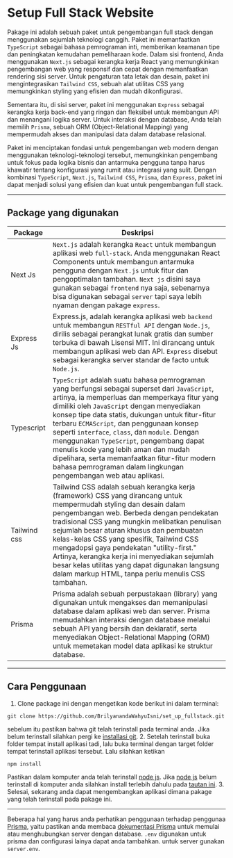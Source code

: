 
# Setup Full Stack Website
Pakage ini adalah sebuah paket untuk pengembangan full stack dengan menggunakan sejumlah teknologi canggih. Paket ini memanfaatkan `TypeScript` sebagai bahasa pemrograman inti, memberikan keamanan tipe dan peningkatan kemudahan pemeliharaan kode. Dalam sisi frontend, Anda menggunakan `Next.js` sebagai kerangka kerja React yang memungkinkan pengembangan web yang responsif dan cepat dengan memanfaatkan rendering sisi server. Untuk pengaturan tata letak dan desain, paket ini mengintegrasikan `Tailwind CSS`, sebuah alat utilitas CSS yang memungkinkan styling yang efisien dan mudah dikonfigurasi.

Sementara itu, di sisi server, paket ini menggunakan `Express` sebagai kerangka kerja back-end yang ringan dan fleksibel untuk membangun API dan menangani logika server. Untuk interaksi dengan database, Anda telah memilih `Prisma`, sebuah ORM (Object-Relational Mapping) yang mempermudah akses dan manipulasi data dalam database relasional.

Paket ini menciptakan fondasi untuk pengembangan web modern dengan menggunakan teknologi-teknologi tersebut, memungkinkan pengembang untuk fokus pada logika bisnis dan antarmuka pengguna tanpa harus khawatir tentang konfigurasi yang rumit atau integrasi yang sulit. Dengan kombinasi `TypeScript`, `Next.js`, `Tailwind CSS`, `Prisma`, dan `Express`, paket ini dapat menjadi solusi yang efisien dan kuat untuk pengembangan full stack.
__________________
## Package yang digunakan
|Package | Deskripsi|
|----|----|
|Next Js|`Next.js` adalah kerangka `React` untuk membangun aplikasi web `full-stack`. Anda menggunakan React Components untuk membangun antarmuka pengguna dengan `Next.js` untuk fitur dan pengoptimalan tambahan. `Next js` disini saya gunakan sebagai `frontend` nya saja, sebenarnya bisa digunakan sebagai `server` tapi saya lebih nyaman dengan pakage `express`.|
|Express Js| Express.js, adalah kerangka aplikasi web `backend` untuk membangun `RESTful API` dengan `Node.js`, dirilis sebagai perangkat lunak gratis dan sumber terbuka di bawah Lisensi MIT. Ini dirancang untuk membangun aplikasi web dan API. `Express` disebut sebagai kerangka server standar de facto untuk `Node.js`.|
|Typescript| `TypeScript` adalah suatu bahasa pemrograman yang berfungsi sebagai superset dari `JavaScript`, artinya, ia memperluas dan memperkaya fitur yang dimiliki oleh `JavaScript` dengan menyediakan konsep tipe data statis, dukungan untuk fitur-fitur terbaru `ECMAScript`, dan penggunaan konsep seperti `interface`, `class`, dan `module`. Dengan menggunakan `TypeScript`, pengembang dapat menulis kode yang lebih aman dan mudah dipelihara, serta memanfaatkan fitur-fitur modern bahasa pemrograman dalam lingkungan pengembangan web atau aplikasi.|
|Tailwind css |Tailwind CSS adalah sebuah kerangka kerja (framework) CSS yang dirancang untuk mempermudah styling dan desain dalam pengembangan web. Berbeda dengan pendekatan tradisional CSS yang mungkin melibatkan penulisan sejumlah besar aturan khusus dan pembuatan kelas-kelas CSS yang spesifik, Tailwind CSS mengadopsi gaya pendekatan "utility-first." Artinya, kerangka kerja ini menyediakan sejumlah besar kelas utilitas yang dapat digunakan langsung dalam markup HTML, tanpa perlu menulis CSS tambahan. |
|Prisma| Prisma adalah sebuah perpustakaan (library) yang digunakan untuk mengakses dan memanipulasi database dalam aplikasi web dan server. Prisma memudahkan interaksi dengan database melalui sebuah API yang bersih dan deklaratif, serta menyediakan Object-Relational Mapping (ORM) untuk memetakan model data aplikasi ke struktur database.|
________________________________
## Cara Penggunaan
1. Clone package ini dengan mengetikan kode berikut ini dalam terminal:
```git
git clone https://github.com/BrilyanandaWahyuIsni/set_up_fullstack.git
```
sebelum itu pastikan bahwa git telah terinstall pada terminal anda. Jika belum terinstall silahkan pergi ke [installasi git](https://git-scm.com/book/en/v2/Getting-Started-Installing-Git).
2.	Setelah terinstall buka folder tempat install aplikasi tadi, lalu buka terminal dengan target folder tempat terinstall aplikasi tersebut. Lalu silahkan ketikan
```Javascript
npm install
```
Pastikan dalam komputer anda telah terinstall [node js](https://nodejs.org/). Jika [node js](https://nodejs.org/) belum terinstall di komputer anda silahkan install terlebih dahulu pada [tautan ini](https://nodejs.org/en/download).
3. Selesai, sekarang anda dapat mengembangkan aplikasi dimana pakage yang telah terinstall pada pakage ini. 
_________
Beberapa hal yang harus anda perhatikan penggunaan terhadap penggunaa [Prisma](https://www.prisma.io/), yaitu pastikan anda membaca [dokumentasi Prisma](https://www.prisma.io/docs/getting-started) untuk memulai atau menghubungkan server dengan database.
`.env` digunakan untuk prisma dan configurasi lainya dapat anda tambahkan. untuk server gunakan `server.env`.